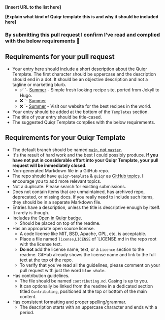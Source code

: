 <!-- Congrats on creating an Quiqr Template! 🎉 -->

<!-- Please fill in the below placeholders -->

**[Insert URL to the list here]**

**[Explain what kind of Quiqr template this is and why it should be included here]**

### By submitting this pull request I confirm I've read and complied with the below requirements 🖖

## Requirements for your pull request

- Your entry here should include a short description about the Quiqr Template. The first character should be uppercase and the description should end in a dot. It should be an objective description and not a tagline or marketing blurb.
	- ✅ `- [Summer](https://github.com/mipmip/summer-qremix) - Simple fresh looking recipe site, ported from Jekyll to Hugo.
	- ❌ `- [Summer](https://github.com/mipmip/summer-qremix)
	- ❌ `- [Summer](https://github.com/mipmip/summer-qremix) - Visit our website for the best recipes in the world.
- Your entry should be added at the bottom of the `Templates` section.
- The title of your entry should be title-cased.
- The suggested Quiqr Template complies with the below requirements.

## Requirements for your Quiqr Template

- The default branch should be named [`main`, not `master`](https://www.zdnet.com/article/github-to-replace-master-with-alternative-term-to-avoid-slavery-references/).
- It's the result of hard work and the best I could possibly produce.
	**If you have not put in considerable effort into your Quiqr Template, your pull request will be immediately closed.**
- Non-generated Markdown file in a GitHub repo.
- The repo should have `quiqr-template` & `quiqr` as [GitHub topics](https://help.github.com/articles/about-topics). I encourage you to add more relevant topics.
- Not a duplicate. Please search for existing submissions.
- Does not contain items that are unmaintained, has archived repo, deprecated, or missing docs. If you really need to include such items, they should be in a separate Markdown file.
- Entries have a description, unless the title is descriptive enough by itself. It rarely is though.
- Includes the [Open in Quiqr badge](https://github.com/quiqr/quiqr-community-templates/blob/main/open-in-quiqr-badge.md).
	- Should be placed on top of the readme.
- Has an appropriate open source license.
	- A code license like MIT, BSD, Apache, GPL, etc, is acceptable.
	- Place a file named `license`,`LICENSE` of `LICENSE.md in the repo root with the license text.
	- **Do not** add the license name, text, or a `Licence` section to the readme. GitHub already shows the license name and link to the full text at the top of the repo.
	- To verify that you've read all the guidelines, please comment on your pull request with just the word `blue whale`.
- Has contribution guidelines.
	- The file should be named `contributing.md`. Casing is up to you.
	- It can optionally be linked from the readme in a dedicated section titled `Contributing`, positioned at the top or bottom of the main content.
- Has consistent formatting and proper spelling/grammar.
	- The description starts with an uppercase character and ends with a period.
